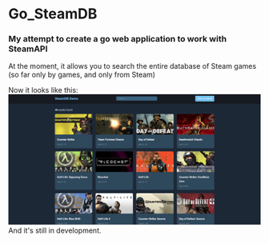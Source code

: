 # Go_SteamDB
### My attempt to create a go web application to work with SteamAPI

At the moment, it allows you to search the entire database of Steam games (so far only by games, and only from Steam)

Now it looks like this:\
![view](materials/img.png "Title")
And it's still in development.